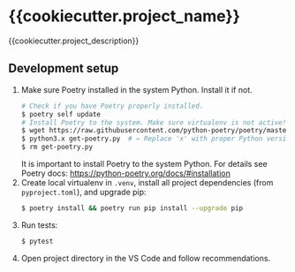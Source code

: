 # {{cookiecutter.project_name}}

{{cookiecutter.project_description}}

## Development setup

1. Make sure Poetry installed in the system Python. Install it if not.
   ```bash
   # Check if you have Poetry properly installed.
   $ poetry self update
   # Install Poetry to the system. Make sure virtualenv is not active!
   $ wget https://raw.githubusercontent.com/python-poetry/poetry/master/get-poetry.py
   $ python3.x get-poetry.py  # ← Replace 'x' with proper Python version.
   $ rm get-poetry.py
   ```
   It is important to install Poetry to the system Python. For details
   see Poetry docs: https://python-poetry.org/docs/#installation
2. Create local virtualenv in `.venv`, install all project dependencies
   (from `pyproject.toml`), and upgrade pip:
   ```bash
   $ poetry install && poetry run pip install --upgrade pip
   ```
3. Run tests:
   ```bash
   $ pytest
   ```
4. Open project directory in the VS Code and follow recommendations.

